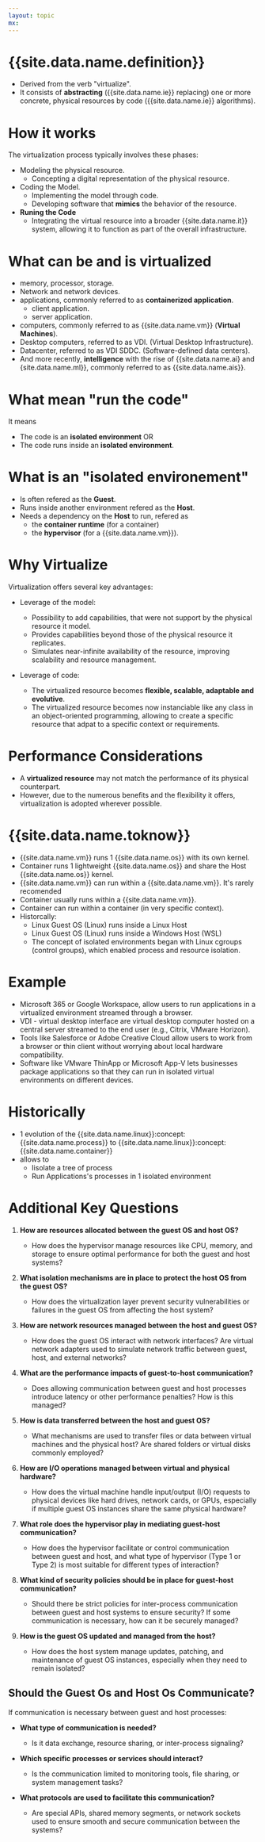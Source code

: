 ```yaml
---
layout: topic
mx:
---
```



# {{site.data.name.definition}}
- Derived from the verb "virtualize".
- It consists of **abstracting** ({{site.data.name.ie}} replacing) one or more concrete, physical resources by code ({{site.data.name.ie}} algorithms).

# How it works
The virtualization process typically involves these phases:
  - Modeling the physical resource.
    - Concepting a digital representation of the physical resource.
  - Coding the Model.
    - Implementing the model through code. 
    - Developing software that **mimics** the behavior of the resource.
  - **Runing the Code**
    - Integrating the virtual resource into a broader {{site.data.name.it}} system, allowing it to function as part of the overall infrastructure.

# What can be and is virtualized
- memory, processor, storage.
- Network and network devices.
- applications, commonly referred to as **containerized application**.
  - client application.
  - server application.
- computers, commonly referred to as {{site.data.name.vm}} (**Virtual Machines**).
- Desktop computers, referred to as VDI. (Virtual Desktop Infrastructure).
- Datacenter, referred to as VDI SDDC. (Software-defined data centers).
- And more recently, **intelligence** with the rise of {{site.data.name.ai} and {site.data.name.ml}},  commonly referred to as {{site.data.name.ais}}.

# What mean "run the code"
It means
- The code is an **isolated environment** OR 
- The code runs inside an **isolated environment**.


# What is an "isolated environement"
- Is often refered as the **Guest**.
- Runs inside another environment refered as the **Host**.
- Needs a dependency on the **Host** to run, refered as 
  - the **container runtime** (for a container)
  - the **hypervisor**        (for a {{site.data.name.vm}}).


# Why Virtualize

Virtualization offers several key advantages:

- Leverage of the model:
  - Possibility to add capabilities, that were not support by the physical resource it model.
  - Provides capabilities beyond those of the physical resource it replicates.
  - Simulates near-infinite availability of the resource, improving scalability and resource management.

- Leverage of code:
  - The virtualized resource becomes **flexible, scalable, adaptable and evolutive**.
  - The virtualized resource becomes now instanciable like any class in an object-oriented programming, allowing to create a specific resource that adpat to a specific context or requirements.


# Performance Considerations

- A **virtualized resource** may not match the performance of its physical counterpart.
- However, due to the numerous benefits and the flexibility it offers, virtualization is adopted wherever possible.


# {{site.data.name.toknow}}

- {{site.data.name.vm}} runs 1 {{site.data.name.os}} with its own kernel.
- Container runs 1 lightweight {{site.data.name.os}} and share the Host {{site.data.name.os}} kernel.
- {{site.data.name.vm}} can run within a {{site.data.name.vm}}. It's rarely recomended
- Container usually runs within a {{site.data.name.vm}}.
- Container can run within a container (in very specific context).
- Historcally:
  - Linux Guest OS (Linux) runs inside a Linux Host
  - Linux Guest OS (Linux) runs inside a Windows Host (WSL)
  - The concept of isolated environments began with Linux cgroups (control groups), which enabled process and resource isolation.


# Example
- Microsoft 365 or Google Workspace, allow users to run applications in a virtualized environment streamed through a browser.
- VDI  - virtual desktop interface are virtual desktop computer hosted on a central server streamed to the end user (e.g., Citrix, VMware Horizon).
- Tools like Salesforce or Adobe Creative Cloud allow users to work from a browser or thin client without worrying about local hardware compatibility.
- Software like VMware ThinApp or Microsoft App-V lets businesses package applications so that they can run in isolated virtual environments on different devices.

# Historically

- 1 evolution of the {{site.data.name.linux}}:concept:{{site.data.name.process}} to {{site.data.name.linux}}:concept:{{site.data.name.container}}
- allows to 
  - Iisolate a tree of process
  - Run Applications's processes in 1 isolated environment


# Additional Key Questions

1. **How are resources allocated between the guest OS and host OS?**
   - How does the hypervisor manage resources like CPU, memory, and storage to ensure optimal performance for both the guest and host systems?
  
2. **What isolation mechanisms are in place to protect the host OS from the guest OS?**
   - How does the virtualization layer prevent security vulnerabilities or failures in the guest OS from affecting the host system?

3. **How are network resources managed between the host and guest OS?**
   - How does the guest OS interact with network interfaces? Are virtual network adapters used to simulate network traffic between guest, host, and external networks?

4. **What are the performance impacts of guest-to-host communication?**
   - Does allowing communication between guest and host processes introduce latency or other performance penalties? How is this managed?

5. **How is data transferred between the host and guest OS?**
   - What mechanisms are used to transfer files or data between virtual machines and the physical host? Are shared folders or virtual disks commonly employed?

6. **How are I/O operations managed between virtual and physical hardware?**
   - How does the virtual machine handle input/output (I/O) requests to physical devices like hard drives, network cards, or GPUs, especially if multiple guest OS instances share the same physical hardware?

7. **What role does the hypervisor play in mediating guest-host communication?**
   - How does the hypervisor facilitate or control communication between guest and host, and what type of hypervisor (Type 1 or Type 2) is most suitable for different types of interaction?

8. **What kind of security policies should be in place for guest-host communication?**
   - Should there be strict policies for inter-process communication between guest and host systems to ensure security? If some communication is necessary, how can it be securely managed?

9. **How is the guest OS updated and managed from the host?**
   - How does the host system manage updates, patching, and maintenance of guest OS instances, especially when they need to remain isolated?

## Should the Guest Os and Host Os Communicate?

If communication is necessary between guest and host processes:

- **What type of communication is needed?**
  - Is it data exchange, resource sharing, or inter-process signaling?

- **Which specific processes or services should interact?**
  - Is the communication limited to monitoring tools, file sharing, or system management tasks?

- **What protocols are used to facilitate this communication?**
  - Are special APIs, shared memory segments, or network sockets used to ensure smooth and secure communication between the systems?


